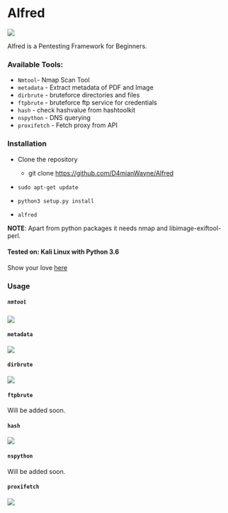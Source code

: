 # Alfred
![](https://github.com/D4mianWayne/Alfred/blob/master/Snaps/Screenshot%20from%202019-06-13%2017-27-23.png)

Alfred is a Pentesting Framework for Beginners.

### Available Tools:

* `Nmtool`- Nmap Scan Tool
* `metadata` - Extract metadata of PDF and Image
* `dirbrute` - bruteforce directories and files
* `ftpbrute` - bruteforce ftp service for credentials
* `hash` - check hashvalue from hashtoolkit
* `nspython` - DNS querying
* `proxifetch` - Fetch proxy from API


### Installation

* Clone the repository
    - git clone https://github.com/D4mianWayne/Alfred

* `sudo apt-get update`
* `python3 setup.py install`
* `alfred`

**NOTE**: Apart from python packages it needs nmap and libimage-exiftool-perl.
#### Tested on: Kali Linux with Python 3.6

Show your love [here](https://saythanks.io/to/D4mianWayne)

### Usage
##### `nmtool`
![](https://github.com/D4mianWayne/Alfred/blob/master/Snaps/nmtool.png)
#### `metadata`
![](https://github.com/D4mianWayne/Alfred/blob/master/Snaps/metadata.png)
#### `dirbrute`
![](https://github.com/D4mianWayne/Alfred/blob/master/Snaps/dirbrute.png)
#### `ftpbrute`
Will be added soon.
#### `hash`
![](https://github.com/D4mianWayne/Alfred/blob/master/Snaps/hash.png)
#### `nspython`
Will be added soon.
#### `proxifetch`
![](https://github.com/D4mianWayne/Alfred/blob/master/Snaps/proxifetch.png)





